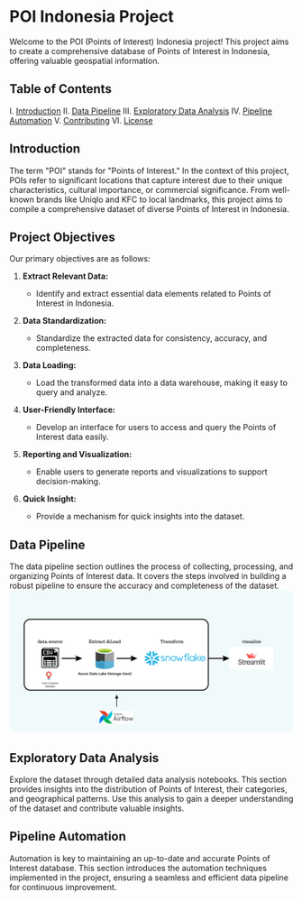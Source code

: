 # POI Indonesia Project

Welcome to the POI (Points of Interest) Indonesia project! This project aims to create a comprehensive database of Points of Interest in Indonesia, offering valuable geospatial information.

## Table of Contents

I. [Introduction](#introduction)
II. [Data Pipeline](#data-pipeline)
III. [Exploratory Data Analysis](#exploratory-data-analysis)
IV. [Pipeline Automation](#pipeline-automation)
V. [Contributing](#contributing)
VI. [License](#license)

## Introduction
The term "POI" stands for "Points of Interest." In the context of this project, POIs refer to significant locations that capture interest due to their unique characteristics, cultural importance, or commercial significance. From well-known brands like Uniqlo and KFC to local landmarks, this project aims to compile a comprehensive dataset of diverse Points of Interest in Indonesia.
## Project Objectives

Our primary objectives are as follows:

1. **Extract Relevant Data:**
   - Identify and extract essential data elements related to Points of Interest in Indonesia.

2. **Data Standardization:**
   - Standardize the extracted data for consistency, accuracy, and completeness.

3. **Data Loading:**
   - Load the transformed data into a data warehouse, making it easy to query and analyze.

4. **User-Friendly Interface:**
   - Develop an interface for users to access and query the Points of Interest data easily.

5. **Reporting and Visualization:**
   - Enable users to generate reports and visualizations to support decision-making.

6. **Quick Insight:**
   - Provide a mechanism for quick insights into the dataset.
## Data Pipeline

The data pipeline section outlines the process of collecting, processing, and organizing Points of Interest data. It covers the steps involved in building a robust pipeline to ensure the accuracy and completeness of the dataset.
![](assets/png/data%20pipeline.png)

## Exploratory Data Analysis

Explore the dataset through detailed data analysis notebooks. This section provides insights into the distribution of Points of Interest, their categories, and geographical patterns. Use this analysis to gain a deeper understanding of the dataset and contribute valuable insights.

## Pipeline Automation

Automation is key to maintaining an up-to-date and accurate Points of Interest database. This section introduces the automation techniques implemented in the project, ensuring a seamless and efficient data pipeline for continuous improvement.
